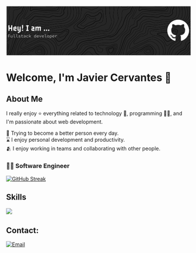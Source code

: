 ![Header](./github-header-banner.png)


# Welcome, I'm Javier Cervantes 👋

## About Me

I really enjoy ⭐ everything related to technology 🤖, programming 👨‍💻, and I'm passionate about web development.

🌿 Trying to become a better person every day.
</br>
⌛ I enjoy personal development and productivity.
</br>
🫂 I enjoy working in teams and collaborating with other people.
</br>

### 👨‍💻 Software Engineer

[![GitHub Streak](https://streak-stats.demolab.com?user=javierDev03&theme=highcontrast&border_radius=7&hide_border=true&exclude_days=Sun%2CSat&card_width=467)](#)

<!-- 🐍 Snake animation -->
<!-- 
<img src="https://raw.githubusercontent.com/javierDev03/javierDev03/output/snake.svg" alt="Snake animation" />
-->

<!-- 🏆 GitHub Trophies -->
<!-- 
#### GitHub Trophies
[![Github Trophies](https://github-profile-trophy.vercel.app/?username=javierDev03&theme=monokai&no-frame=true&no-bg=true&margin-w=4)](#)
-->


<h2>Skills</h2>
<p align="left">
  <a href="https://skillicons.dev">
    <img src="https://skillicons.dev/icons?i=react,vue,docker,laravel,tailwind,java,spring,mysql" />
  </a>
</p>

## Contact:

[![Email](https://img.shields.io/badge/javicervel250@gmail.com-email-D14836?style=for-the-badge&logo=gmail&logoColor=white&labelColor=101010)](mailto:javicervel250@gmail.com)



